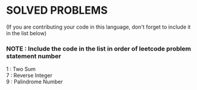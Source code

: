 # SOLVED PROBLEMS
(If you are contributing your code in this language, don't forget to include it in the list below) <br>
### NOTE : Include the code in the list in order of leetcode problem statement number

1 : Two Sum<br>
7 : Reverse Integer<br>
9 : Palindrome Number<br>
